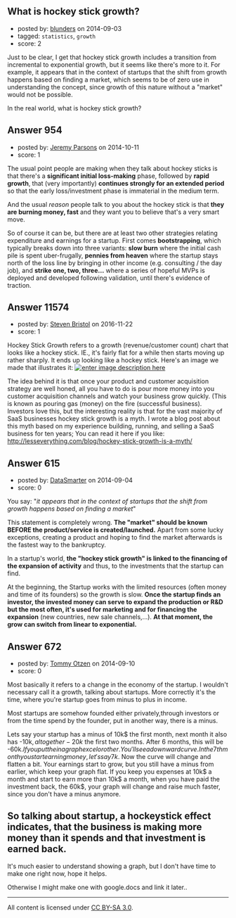 ## What is hockey stick growth?

- posted by: [blunders](https://stackexchange.com/users/216182/blunders) on 2014-09-03
- tagged: `statistics`, `growth`
- score: 2

Just to be clear, I get that hockey stick growth includes a transition from incremental to exponential growth, but it seems like there's more to it. For example, it appears that in the context of startups that the shift from growth happens based on finding a market, which seems to be of zero use in understanding the concept, since growth of this nature without a "market" would not be possible.

In the real world, what is hockey stick growth?


## Answer 954

- posted by: [Jeremy Parsons](https://stackexchange.com/users/497810/jeremy-parsons) on 2014-10-11
- score: 1

The usual point people are making when they talk about hockey sticks is that there's a **significant initial loss-making** phase, followed by **rapid growth**, that (very importantly) **continues strongly for an extended period** so that the early loss/investment phase is immaterial in the medium term.

And the usual *reason* people talk to you about the hockey stick is that **they are burning money, fast** and they want you to believe that's a very smart move.

So of course it can be, but there are at least two other strategies relating expenditure and earnings for a startup.  First comes **bootstrapping**, which typically breaks down into three variants: **slow burn** where the initial cash pile is spent uber-frugally, **pennies from heaven** where the startup stays north of the loss line by bringing in other income (e.g. consulting / the day job), and **strike one, two, three...** where a series of hopeful MVPs is deployed and developed following validation, until there's evidence of traction.


## Answer 11574

- posted by: [Steven Bristol](https://stackexchange.com/users/160481/steven-bristol) on 2016-11-22
- score: 1

<p>Hockey Stick Growth refers to a growth (revenue/customer count) chart that looks like a hockey stick. IE., it's fairly flat for a while then starts moving up rather sharply. It ends up looking like a hockey stick. Here's an image we made that illustrates it: <a href="https://i.stack.imgur.com/3n5t9.png" rel="nofollow noreferrer"><img src="https://i.stack.imgur.com/3n5t9.png" alt="enter image description here"></a></p>

<p>The idea behind it is that once your product and customer acquisition strategy are well honed, all you have to do is pour more money into you customer acquisition channels and watch your business grow quickly. (This is known as pouring gas (money) on the fire (successful business). Investors love this, but the interesting reality is that for the vast majority of SaaS businesses hockey stick growth is a myth. I wrote a blog post about this myth based on my experience building, running, and selling a SaaS business for ten years; You can read it here if you like: <a href="http://lesseverything.com/blog/hockey-stick-growth-is-a-myth/" rel="nofollow noreferrer">http://lesseverything.com/blog/hockey-stick-growth-is-a-myth/</a></p>



## Answer 615

- posted by: [DataSmarter](https://stackexchange.com/users/3128474/datasmarter) on 2014-09-04
- score: 0

You say: "*it appears that in the context of startups that the shift from growth happens based on finding a market*"

This statement is completely wrong. **The "market" should be known BEFORE the product/service is created/launched.** Apart from some lucky exceptions, creating a product and hoping to find the market afterwards is the fastest way to the bankruptcy.

In a startup's world, **the "hockey stick growth" is linked to the financing of the expansion of activity** and thus, to the investments that the startup can find.

At the beginning, the Startup works with the limited resources (often money and time of its founders) so the growth is slow. **Once the startup finds an investor, the invested money can serve to expand the production or R&D but the most often, it's used for marketing and for financing the expansion** (new countries, new sale channels,...). **At that moment, the grow can switch from linear to exponential.**


## Answer 672

- posted by: [Tommy Otzen](https://stackexchange.com/users/4026382/tommy-otzen) on 2014-09-10
- score: 0

Most basically it refers to a change in the economy of the startup. I wouldn't necessary call it a growth, talking about startups. More correctly it's the time, where you're startup goes from minus to plus in income. 

Most startups are somehow founded either privately,through investors or from the time spend by the founder, put in another way, there is a minus.

Lets say your startup has a minus of 10k$ the first month, next month it also has -10k$, altogether -20k$ the first two months. After 6 months, this will be -60k$. If you put the in a graph excel or other. You'll see a downward curve. In the 7th month you start earning money, let's say 7k$. Now the curve will change and flatten a bit. Your earnings start to grow, but you still have a minus from earlier, which keep your graph flat. If you keep you expenses at 10k$ a month and start to earn more than 10k$ a month, when you have paid the investment back, the 60k$, your graph will change and raise much faster, since you don't have a minus anymore.

**So talking about startup, a hockeystick effect indicates, that the business is making more money than it spends and that investment is earned back.**
------------------------------------------------------------------------

It's much easier to understand showing a graph, but I don't have time to make one right now, hope it helps.

Otherwise I might make one with google.docs and link it later..



---

All content is licensed under [CC BY-SA 3.0](https://creativecommons.org/licenses/by-sa/3.0/).
